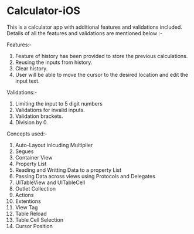 # Calculator-iOS
This is a calculator app with additional features and validations included. Details of all the features and validations are mentioned below :-

Features:-
1) Feature of history has been provided to store the previous calculations.
2) Reusing the inputs from history.
3) Clear history.
4) User will be able to move the cursor to the desired location and edit the input text.

Validations:-
1) Limiting the input to 5 digit numbers
2) Validations for invalid inputs.
3) Validation brackets.
4) Division by 0.

Concepts used:-
1) Auto-Layout inlcuding Multiplier
2) Segues
3) Container View
4) Property List
5) Reading and Writting Data to a property List
6) Passing Data across views using Protocols and Delegates 
7) UITableView and UITableCell
8) Outlet Collection
9) Actions
10) Extentions
11) View Tag
12) Table Reload
13) Table Cell Selection
14) Cursor Position
